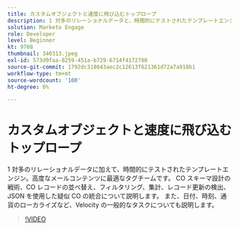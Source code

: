 ```yaml
---
title: カスタムオブジェクトと速度に飛び込むトップロープ
description: 1 対多のリレーショナルデータと、時間的にテストされたテンプレートエンジン — 高度なメールコンテンツに最適なタグチームです。 CO スキーマ設計の戦術を学びます。CO レコードの並べ替え、フィルタリング、集計、レコードの更新の検出、JSON を使用した疑似 CO の統合を行います。
solution: Marketo Engage
role: Developer
level: Beginner
kt: 9708
thumbnail: 340313.jpeg
exl-id: 573d9faa-8259-451a-b729-6714f4172780
source-git-commit: 1792dc318643aec2c12613f621361d72a7a918b1
workflow-type: tm+mt
source-wordcount: '100'
ht-degree: 0%

---
```


# カスタムオブジェクトと速度に飛び込むトップロープ

1 対多のリレーショナルデータに加えて、時間的にテストされたテンプレートエンジン。高度なメールコンテンツに最適なタグチームです。 CO スキーマ設計の戦術、CO レコードの並べ替え、フィルタリング、集計、レコード更新の検出、JSON を使用した疑似 CO の統合について説明します。 また、日付、時刻、通貨のローカライズなど、Velocity の一般的なタスクについても説明します。

>[!VIDEO](https://video.tv.adobe.com/v/340313/?quality=12&learn=on)
